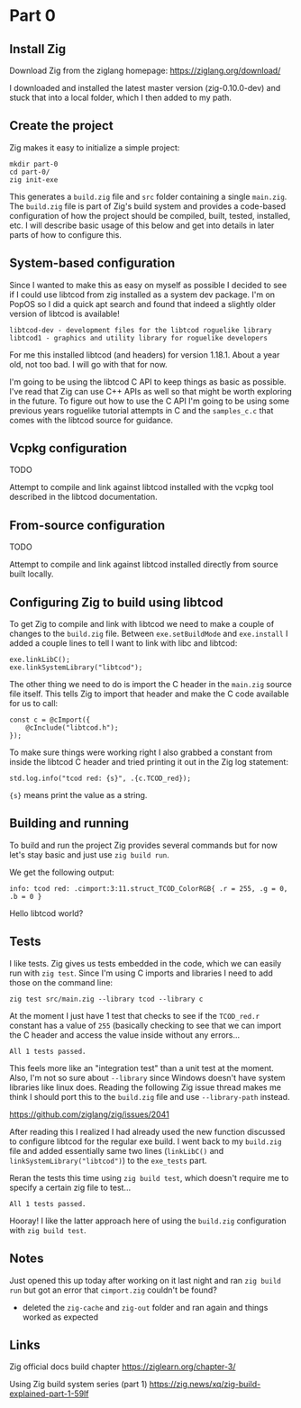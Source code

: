 # Part 0

## Install Zig

Download Zig from the ziglang homepage: https://ziglang.org/download/

I downloaded and installed the latest master version (zig-0.10.0-dev) and stuck that into a local folder, which I then added to my path.

## Create the project

Zig makes it easy to initialize a simple project:

```
mkdir part-0
cd part-0/
zig init-exe
```

This generates a `build.zig` file and `src` folder containing a single `main.zig`. The `build.zig` file is part of Zig's build system and provides a code-based configuration of how the project should be compiled, built, tested, installed, etc. I will describe basic usage of this below and get into details in later parts of how to configure this.

## System-based configuration

Since I wanted to make this as easy on myself as possible I decided to see if I could use libtcod from zig installed as a system dev package. I'm on PopOS so I did a quick apt search and found that indeed a slightly older version of libtcod is available!

```
libtcod-dev - development files for the libtcod roguelike library
libtcod1 - graphics and utility library for roguelike developers
```

For me this installed libtcod (and headers) for version 1.18.1. About a year old, not too bad. I will go with that for now.

I'm going to be using the libtcod C API to keep things as basic as possible. I've read that Zig can use C++ APIs as well so that might be worth exploring in the future. To figure out how to use the C API I'm going to be using some previous years roguelike tutorial attempts in C and the `samples_c.c` that comes with the libtcod source for guidance.

## Vcpkg configuration

TODO

Attempt to compile and link against libtcod installed with the vcpkg tool described in the libtcod documentation.

## From-source configuration

TODO

Attempt to compile and link against libtcod installed directly from source built locally.

## Configuring Zig to build using libtcod

To get Zig to compile and link with libtcod we need to make a couple of changes to the `build.zig` file. Between `exe.setBuildMode` and `exe.install` I added a couple lines to tell I want to link with libc and libtcod:

```zig
exe.linkLibC();
exe.linkSystemLibrary("libtcod");
```

The other thing we need to do is import the C header in the `main.zig` source file itself. This tells Zig to import that header and make the C code available for us to call:

```zig
const c = @cImport({
    @cInclude("libtcod.h");
});
```

To make sure things were working right I also grabbed a constant from inside the libtcod C header and tried printing it out in the Zig log statement:

```zig
std.log.info("tcod red: {s}", .{c.TCOD_red});
```

`{s}` means print the value as a string.

## Building and running

To build and run the project Zig provides several commands but for now let's stay basic and just use `zig build run`.

We get the following output:

```
info: tcod red: .cimport:3:11.struct_TCOD_ColorRGB{ .r = 255, .g = 0, .b = 0 }
```

Hello libtcod world?

## Tests

I like tests. Zig gives us tests embedded in the code, which we can easily run with `zig test`. Since I'm using C imports and libraries I need to add those on the command line:

```
zig test src/main.zig --library tcod --library c
```

At the moment I just have 1 test that checks to see if the `TCOD_red.r` constant has a value of `255` (basically checking to see that we can import the C header and access the value inside without any errors...

```
All 1 tests passed.
```

This feels more like an "integration test" than a unit test at the moment. Also, I'm not so sure about `--library` since Windows doesn't have system libraries like linux does. Reading the following Zig issue thread makes me think I should port this to the `build.zig` file and use `--library-path` instead.

https://github.com/ziglang/zig/issues/2041

After reading this I realized I had already used the new function discussed to configure libtcod for the regular exe build. I went back to my `build.zig` file and added essentially same two lines (`linkLibC()` and `linkSystemLibrary("libtcod")`) to the `exe_tests` part.

Reran the tests this time using `zig build test`, which doesn't require me to specify a certain zig file to test...

```
All 1 tests passed.
```

Hooray! I like the latter approach here of using the `build.zig` configuration with `zig build test`.

## Notes

Just opened this up today after working on it last night and ran `zig build run` but got an error that `cimport.zig` couldn't be found?
- deleted the `zig-cache` and `zig-out` folder and ran again and things worked as expected

## Links

Zig official docs build chapter
https://ziglearn.org/chapter-3/

Using Zig build system series (part 1)
https://zig.news/xq/zig-build-explained-part-1-59lf
